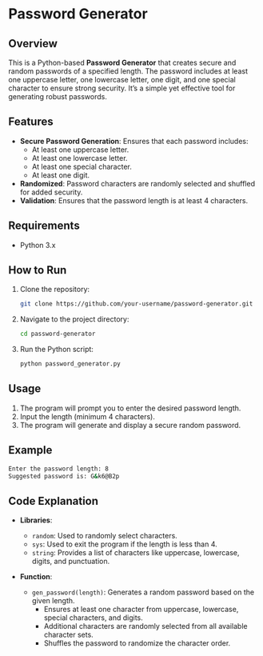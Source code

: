 # Password Generator

## Overview
This is a Python-based **Password Generator** that creates secure and random passwords of a specified length. The password includes at least one uppercase letter, one lowercase letter, one digit, and one special character to ensure strong security. It’s a simple yet effective tool for generating robust passwords.

## Features
- **Secure Password Generation**: Ensures that each password includes:
  - At least one uppercase letter.
  - At least one lowercase letter.
  - At least one special character.
  - At least one digit.
- **Randomized**: Password characters are randomly selected and shuffled for added security.
- **Validation**: Ensures that the password length is at least 4 characters.
  
## Requirements
- Python 3.x

## How to Run
1. Clone the repository:
   ```bash
   git clone https://github.com/your-username/password-generator.git
   ```
2. Navigate to the project directory:
   ```bash
   cd password-generator
   ```
3. Run the Python script:
   ```bash
   python password_generator.py
   ```

## Usage
1. The program will prompt you to enter the desired password length.
2. Input the length (minimum 4 characters).
3. The program will generate and display a secure random password.

## Example
```bash
Enter the password length: 8
Suggested password is: G&k6@B2p
```

## Code Explanation
- **Libraries**:
  - `random`: Used to randomly select characters.
  - `sys`: Used to exit the program if the length is less than 4.
  - `string`: Provides a list of characters like uppercase, lowercase, digits, and punctuation.
  
- **Function**: 
  - `gen_password(length)`: Generates a random password based on the given length.
    - Ensures at least one character from uppercase, lowercase, special characters, and digits.
    - Additional characters are randomly selected from all available character sets.
    - Shuffles the password to randomize the character order.
